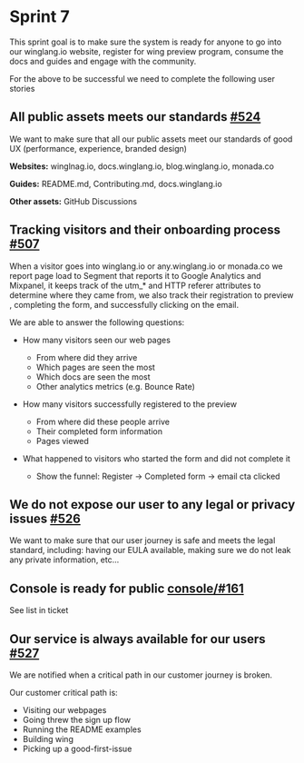 # Sprint 7 

This sprint goal is to make sure the system is ready for anyone to go into our winglang.io website,
 register for wing preview program, consume the docs and guides and engage with the community. 

For the above to be successful we need to complete the following user stories
 


## All public assets meets our standards [#524](https://github.com/winglang/wing/issues/524)

We want to make sure that all our public assets meet our standards of good UX (performance, experience, branded design) 

**Websites:**  winglnag.io, docs.winglang.io, blog.winglang.io, monada.co

**Guides:** README.md, Contributing.md, docs.winglang.io 

**Other assets:** GitHub Discussions

## Tracking visitors and their onboarding process [#507](https://github.com/winglang/wing/issues/507) 

When a visitor goes into winglang.io or any.winglang.io or monada.co we report page load to Segment that reports it to Google Analytics and Mixpanel, it keeps track of the utm_\* and HTTP referer attributes to determine where they came from, we also track their registration to preview , completing the form, and successfully clicking on the email.

We are able to answer the following questions:
- How many visitors seen our web pages
  - From where did they arrive 
  - Which pages are seen the most
  - Which docs are seen the most 
  - Other analytics metrics (e.g. Bounce Rate)

- How many visitors successfully registered to the preview
  - From where did these people arrive 
  - Their completed form information
  - Pages viewed 

- What happened to visitors who started the form and did not complete it 
  - Show the funnel: Register → Completed form → email cta clicked

## We do not expose our user to any legal or privacy issues [#526](https://github.com/winglang/wing/issues/526)

We want to make sure that our user journey is safe and meets the legal standard, including: having our EULA available, 
making sure we do not leak any private information, etc...

## Console is ready for public [console/#161](https://github.com/winglang/console/issues/161)

See list in ticket

## Our service is always available for our users [#527](https://github.com/winglang/wing/issues/527)

We are notified when a critical path in our customer journey is broken. 

Our customer critical path is:
- Visiting our webpages 
- Going threw the sign up flow
- Running the README examples 
- Building wing 
- Picking up a good-first-issue
